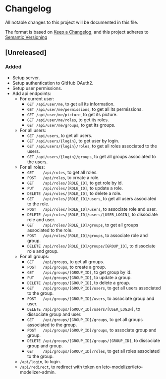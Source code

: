 # Changelog

All notable changes to this project will be documented in this file.

The format is based on [Keep a Changelog](https://keepachangelog.com/en/1.0.0/),
and this project adheres to [Semantic Versioning](https://semver.org/spec/v2.0.0.html)

## [Unreleased]

### Added

* Setup server.
* Setup authentication to GitHub OAuth2.
* Setup user permissions.
* Add api endpoints:
  * For current user:
    * `GET /api/user/me`, to get all its information.
    * `GET /api/user/me/permissions`, to get all its permissions.
    * `GET /api/user/me/picture`, to get its picture.
    * `GET /api/user/me/roles`, to get its roles.
    * `GET /api/user/me/groups`, to get its groups.
  * For all users:
    * `GET /api/users`, to get all users.
    * `GET /api/users/{login}`, to get user by login.
    * `GET /api/users/{login}/roles`, to get all roles associated to the users.
    * `GET /api/users/{login}/groups`, to get all groups associated to the users.
  * For all roles:
    * `GET    /api/roles`, to get all roles.
    * `POST   /api/roles`, to create a role.
    * `GET    /api/roles/[ROLE_ID]`, to get role by id.
    * `PUT    /api/roles/[ROLE_ID]`, to update a role.
    * `DELETE /api/roles/[ROLE_ID]`, to delete a role.
    * `GET    /api/roles/[ROLE_ID]/users`, to get all users associated to the role.
    * `POST   /api/roles/[ROLE_ID]/users`, to associate role and user.
    * `DELETE /api/roles/[ROLE_ID]/users/[USER_LOGIN]`, to dissociate role and user.
    * `GET    /api/roles/[ROLE_ID]/groups`, to get all groups associated to the role.
    * `POST   /api/roles/[ROLE_ID]/groups`, to associate role and group.
    * `DELETE /api/roles/[ROLE_ID]/groups/[GROUP_ID]`, to dissociate role and group.
  * For all groups:
    * `GET    /api/groups`, to get all groups.
    * `POST   /api/groups`, to create a group.
    * `GET    /api/groups/[GROUP_ID]`, to get group by id.
    * `PUT    /api/groups/[GROUP_ID]`, to update a group.
    * `DELETE /api/groups/[GROUP_ID]`, to delete a group.
    * `GET    /api/groups/[GROUP_ID]/users`, to get all users associated to the group.
    * `POST   /api/groups/[GROUP_ID]/users`, to associate group and user.
    * `DELETE /api/groups/[GROUP_ID]/users/[USER_LOGIN]`, to dissociate group and user.
    * `GET    /api/groups/[GROUP_ID]/groups`, to get all groups associated to the group.
    * `POST   /api/groups/[GROUP_ID]/groups`, to associate group and group.
    * `DELETE /api/groups/[GROUP_ID]/groups/[GROUP_ID]`, to dissociate group and group.
    * `GET    /api/groups/[GROUP_ID]/roles`, to get all roles associated to the group.
  * `/api/login`, to login.
  * `/api/redirect`, to redirect with token on leto-modelizer/leto-modelizer-admin.
